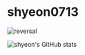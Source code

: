 # shyeon0713

![reversal](https://capsule-render.vercel.app/api?type=rect&text=RECT&fontAlign=30&fontSize=30&desc=Use%20theme&descAlign=60&descAlignY=50&theme=radical)

![shyeon's GitHub stats](https://github-readme-stats.vercel.app/api?username=shyeon&show_icons=true&bg_color=0F2F4F)
